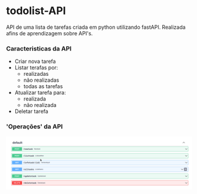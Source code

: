 # todolist-API
API de uma lista de tarefas criada em python utilizando fastAPI. Realizada afins de aprendizagem sobre API's.
### Caracteristicas da API
- Criar nova tarefa
- Listar terafas por:
    - realizadas
    - não realizadas
    - todas as tarefas
- Atualizar tarefa para:
    - realizada
    - não realizada
- Deletar tarefa

### 'Operações' da API
![opsapi](todolist-API.png)
